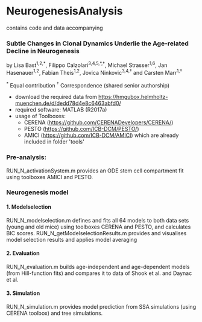 # NeurogenesisAnalysis
contains code and data accompanying
### Subtle Changes in Clonal Dynamics Underlie the Age-related Decline in Neurogenesis
by Lisa Bast<sup>1,2,\*</sup>, Filippo Calzolari<sup>3,4,5,\*,†</sup>, Michael Strasser<sup>1,6</sup>, Jan Hasenauer<sup>1,2</sup>, Fabian Theis<sup>1,2</sup>, Jovica Ninkovic<sup>3,4,†</sup> and Carsten Marr<sup>1,†</sup>

<sup>\*</sup> Equal contribution
<sup>†</sup> Correspondence (shared senior authorship)
 
- download the required data from https://hmgubox.helmholtz-muenchen.de/d/dedd78d4e8c6463abfd0/
- required software: MATLAB (R2017a)
- usage of Toolboxes:
  - CERENA (https://github.com/CERENADevelopers/CERENA/)
  - PESTO (https://github.com/ICB-DCM/PESTO/)
  - AMICI (https://github.com/ICB-DCM/AMICI)
  which are already included in folder 'tools'

###  Pre-analysis: 
RUN_N_activationSystem.m provides an ODE stem cell compartment fit using toolboxes AMICI and PESTO. 


###  Neurogenesis model 
#### 1. Modelselection
RUN_N_modelselection.m defines and fits all 64 models to both data sets (young and old mice) using toolboxes CERENA 	and PESTO, and calculates BIC scores. RUN_N_getModelselectionResults.m provides and visualises model selection results and applies model averaging
#### 2. Evaluation
RUN_N_evaluation.m builds age-independent and age-dependent models (from Hill-function fits) and compares it to data of 	Shook et al. and Daynac et al.
#### 3. Simulation
RUN_N_simulation.m provides model prediction from SSA simulations (using CERENA toolbox) and tree simulations.



